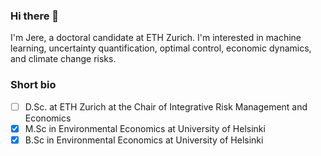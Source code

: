 ### Hi there 👋

I'm Jere, a doctoral candidate at ETH Zurich. I'm interested in machine learning, uncertainty quantification, optimal control, economic dynamics, and climate change risks. 

### Short bio
* [ ] D.Sc. at ETH Zurich at the Chair of Integrative Risk Management and Economics
* [x] M.Sc in Environmental Economics at University of Helsinki
* [x] B.Sc in Environmental Economics at University of Helsinki

<!--
**jlehtomaa/jlehtomaa** is a ✨ _special_ ✨ repository because its `README.md` (this file) appears on your GitHub profile.

Here are some ideas to get you started:

- 🔭 I’m currently working on ...
- 🌱 I’m currently learning ...
- 👯 I’m looking to collaborate on ...
- 🤔 I’m looking for help with ...
- 💬 Ask me about ...
- 📫 How to reach me: ...
- 😄 Pronouns: ...
- ⚡ Fun fact: ...
-->
